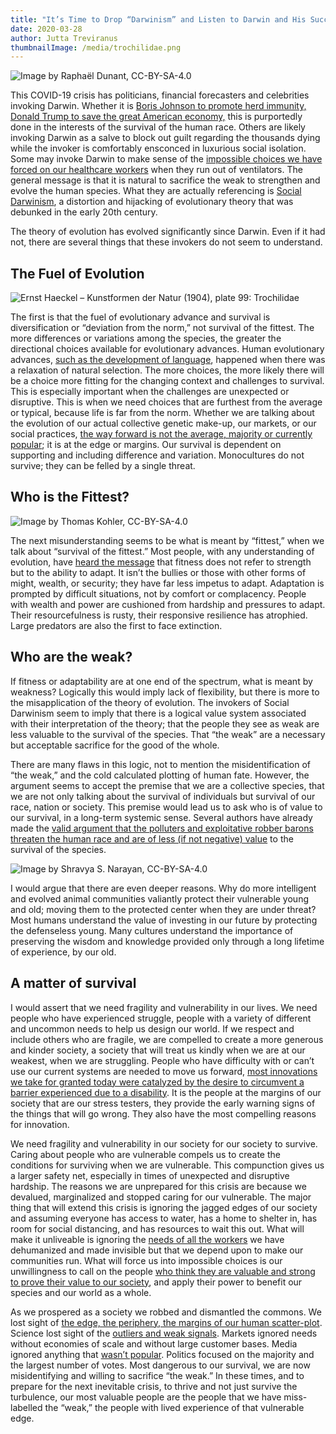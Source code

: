```yaml
---
title: "It’s Time to Drop “Darwinism” and Listen to Darwin and His Successors on Human Evolution"
date: 2020-03-28
author: Jutta Treviranus
thumbnailImage: /media/trochilidae.png
---
```

![Image by Raphaël Dunant, CC-BY-SA-4.0](/media/covid-19.png "Image by Raphaël Dunant, CC-BY-SA-4.0")

This COVID-19 crisis has politicians, financial forecasters and celebrities invoking Darwin. Whether it is [Boris Johnson to promote herd immunity,](https://www.theguardian.com/world/2020/mar/15/the-governments-herd-immunity-plan-is-callous-and-dangerous) [Donald Trump to save the great American economy,](https://www.theguardian.com/commentisfree/2020/mar/26/coronavirus-us-economy-health-lives-trump) this is purportedly done in the interests of the survival of the human race. Others are likely invoking Darwin as a salve to block out guilt regarding the thousands dying while the invoker is comfortably ensconced in luxurious social isolation. Some may invoke Darwin to make sense of the [impossible choices we have forced on our healthcare workers](https://www.nytimes.com/2020/03/18/opinion/coronavirus-italy.html) when they run out of ventilators. The general message is that it is natural to sacrifice the weak to strengthen and evolve the human species. What they are actually referencing is [Social Darwinism](https://en.wikipedia.org/wiki/Social_Darwinism), a distortion and hijacking of evolutionary theory that was debunked in the early 20th century.

The theory of evolution has evolved significantly since Darwin. Even if it had not, there are several things that these invokers do not seem to understand.

## The Fuel of Evolution

![Ernst Haeckel – Kunstformen der Natur (1904), plate 99: Trochilidae](/media/trochilidae.png "Ernst Haeckel – Kunstformen der Natur (1904), plate 99: Trochilidae")

The first is that the fuel of evolutionary advance and survival is diversification or “deviation from the norm,” not survival of the fittest. The more differences or variations among the species, the greater the directional choices available for evolutionary advances. Human evolutionary advances, [such as the development of language](https://uberty.org/wp-content/uploads/2016/02/Terrence_W._Deacon_The_Symbolic_Species.pdf), happened when there was a relaxation of natural selection. The more choices, the more likely there will be a choice more fitting for the changing context and challenges to survival. This is especially important when the challenges are unexpected or disruptive. This is when we need choices that are furthest from the average or typical, because life is far from the norm. Whether we are talking about the evolution of our actual collective genetic make-up, our markets, or our social practices, [the way forward is not the average, majority or currently popular](https://www.youtube.com/watch?v=OAXmCAqZqRk); it is at the edge or margins. Our survival is dependent on supporting and including difference and variation. Monocultures do not survive; they can be felled by a single threat.

## Who is the Fittest?

![Image by Thomas Kohler, CC-BY-SA-4.0](/media/flowers.jpg "Image by Thomas Kohler, CC-BY-SA-4.0")

The next misunderstanding seems to be what is meant by “fittest,” when we talk about “survival of the fittest.” Most people, with any understanding of evolution, have [heard the message](https://www.quotemaster.org/Darwinian) that fitness does not refer to strength but to the ability to adapt. It isn’t the bullies or those with other forms of might, wealth, or security; they have far less impetus to adapt. Adaptation is prompted by difficult situations, not by comfort or complacency. People with wealth and power are cushioned from hardship and pressures to adapt. Their resourcefulness is rusty, their responsive resilience has atrophied. Large predators are also the first to face extinction.

## Who are the weak?

If fitness or adaptability are at one end of the spectrum, what is meant by weakness? Logically this would imply lack of flexibility, but there is more to the misapplication of the theory of evolution. The invokers of Social Darwinism seem to imply that there is a logical value system associated with their interpretation of the theory; that the people they see as weak are less valuable to the survival of the species. That “the weak” are a necessary but acceptable sacrifice for the good of the whole.

There are many flaws in this logic, not to mention the misidentification of “the weak,” and the cold calculated plotting of human fate. However, the argument seems to accept the premise that we are a collective species, that we are not only talking about the survival of individuals but survival of our race, nation or society. This premise would lead us to ask who is of value to our survival, in a long-term systemic sense. Several authors have already made the [valid argument that the polluters and exploitative robber barons threaten the human race and are of less (if not negative) value](https://gen.medium.com/we-wish-to-inform-you-that-your-death-is-highly-profitable-22c73744055c) to the survival of the species.

![Image by Shravya S. Narayan, CC-BY-SA-4.0](/media/elephants.jpg "Image by Shravya S. Narayan, CC-BY-SA-4.0")

I would argue that there are even deeper reasons. Why do more intelligent and evolved animal communities valiantly protect their vulnerable young and old; moving them to the protected center when they are under threat? Most humans understand the value of investing in our future by protecting the defenseless young. Many cultures understand the importance of preserving the wisdom and knowledge provided only through a long lifetime of experience, by our old.

## A matter of survival

I would assert that we need fragility and vulnerability in our lives. We need people who have experienced struggle, people with a variety of different and uncommon needs to help us design our world. If we respect and include others who are fragile, we are compelled to create a more generous and kinder society, a society that will treat us kindly when we are at our weakest, when we are struggling. People who have difficulty with or can’t use our current systems are needed to move us forward, [most innovations we take for granted today were catalyzed by the desire to circumvent a barrier experienced due to a disability](http://www.accessiblesociety.org/topics/technology/eleccurbcut.htm). It is the people at the margins of our society that are our stress testers, they provide the early warning signs of the things that will go wrong. They also have the most compelling reasons for innovation.

We need fragility and vulnerability in our society for our society to survive. Caring about people who are vulnerable compels us to create the conditions for surviving when we are vulnerable. This compunction gives us a larger safety net, especially in times of unexpected and disruptive hardship. The reasons we are unprepared for this crisis are because we devalued, marginalized and stopped caring for our vulnerable. The major thing that will extend this crisis is ignoring the jagged edges of our society and assuming everyone has access to water, has a home to shelter in, has room for social distancing, and has resources to wait this out. What will make it unliveable is ignoring the [needs of all the workers](http://www.sewa.org/index.asp) we have dehumanized and made invisible but that we depend upon to make our communities run. What will force us into impossible choices is our unwillingness to call on the people [who think they are valuable and strong to prove their value to our society](https://www.theguardian.com/commentisfree/2020/mar/21/rich-famous-coronavirus-tests-covid-19-tom-hanks), and apply their power to benefit our species and our world as a whole.

As we prospered as a society we robbed and dismantled the commons. We lost sight of [the edge, the periphery, the margins of our human scatter-plot](https://idrc.ocadu.ca/ideas/inclusive-design-the-bell-curve-the-starburst-and-the-virtuous-tornado/). Science lost sight of the [outliers and weak signals](https://er.educause.edu/articles/2014/1/the-value-of-the-statistically-insignificant). Markets ignored needs without economies of scale and without large customer bases. Media ignored anything that [wasn’t popular](https://bsherry.files.wordpress.com/2009/12/treviranus1569199569.pdf). Politics focused on the majority and the largest number of votes. Most dangerous to our survival, we are now misidentifying and willing to sacrifice “the weak.” In these times, and to prepare for the next inevitable crisis, to thrive and not just survive the turbulence, our most valuable people are the people that we have miss-labelled the “weak,” the people with lived experience of that vulnerable edge.

